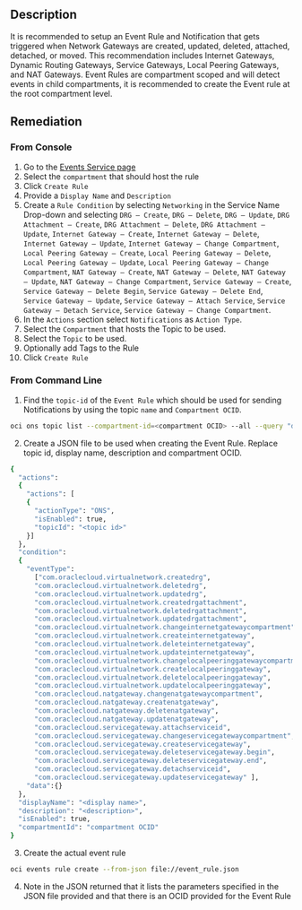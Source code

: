 ## Description

It is recommended to setup an Event Rule and Notification that gets triggered when Network Gateways are created, updated, deleted, attached, detached, or moved. This recommendation includes Internet Gateways, Dynamic Routing Gateways, Service Gateways, Local Peering Gateways, and NAT Gateways. Event Rules are compartment scoped and will detect events in child compartments, it is recommended to create the Event rule at the root compartment level.

## Remediation

### From Console

1. Go to the [Events Service page](https://console.us-ashburn1.oraclecloud.com/events/rules)
2. Select the `compartment` that should host the rule
3. Click `Create Rule`
4. Provide a `Display Name` and `Description`
5. Create a `Rule Condition` by selecting `Networking` in the Service Name Drop-down and selecting `DRG – Create`, `DRG – Delete`, `DRG – Update`, `DRG Attachment – Create`, `DRG Attachment – Delete`, `DRG Attachment – Update`, `Internet Gateway – Create`, `Internet Gateway – Delete`, `Internet Gateway – Update`, `Internet Gateway – Change Compartment`, `Local Peering Gateway – Create`, `Local Peering Gateway – Delete`, `Local Peering Gateway – Update`, `Local Peering Gateway – Change Compartment`, `NAT Gateway – Create`, `NAT Gateway – Delete`, `NAT Gateway – Update`, `NAT Gateway – Change Compartment`, `Service Gateway – Create`, `Service Gateway – Delete Begin`, `Service Gateway – Delete End`, `Service Gateway – Update`, `Service Gateway – Attach Service`, `Service Gateway – Detach Service`, `Service Gateway – Change Compartment`.
6. In the `Actions` section select `Notifications` as `Action Type`.
7. Select the `Compartment` that hosts the Topic to be used.
8. Select the `Topic` to be used.
9. Optionally add Tags to the Rule
10. Click `Create Rule`

### From Command Line

1. Find the `topic-id` of the `Event Rule` which should be used for sending Notifications by using the topic `name` and `Compartment OCID`.

```bash
oci ons topic list --compartment-id=<compartment OCID> --all --query "data [?name=='<topic_name>']".{"name:name,topic_id:\"topic-id\""} --output table
```

2. Create a JSON file to be used when creating the Event Rule. Replace topic id, display name, description and compartment OCID.

```bash
{
  "actions":
  {
    "actions": [
    {
      "actionType": "ONS",
      "isEnabled": true,
      "topicId": "<topic id>"
    }]
  },
  "condition":
  {
    "eventType":
      ["com.oraclecloud.virtualnetwork.createdrg",
      "com.oraclecloud.virtualnetwork.deletedrg",
      "com.oraclecloud.virtualnetwork.updatedrg",
      "com.oraclecloud.virtualnetwork.createdrgattachment",
      "com.oraclecloud.virtualnetwork.deletedrgattachment",
      "com.oraclecloud.virtualnetwork.updatedrgattachment",
      "com.oraclecloud.virtualnetwork.changeinternetgatewaycompartment",
      "com.oraclecloud.virtualnetwork.createinternetgateway",
      "com.oraclecloud.virtualnetwork.deleteinternetgateway",
      "com.oraclecloud.virtualnetwork.updateinternetgateway",
      "com.oraclecloud.virtualnetwork.changelocalpeeringgatewaycompartment",
      "com.oraclecloud.virtualnetwork.createlocalpeeringgateway",
      "com.oraclecloud.virtualnetwork.deletelocalpeeringgateway",
      "com.oraclecloud.virtualnetwork.updatelocalpeeringgateway",
      "com.oraclecloud.natgateway.changenatgatewaycompartment",
      "com.oraclecloud.natgateway.createnatgateway",
      "com.oraclecloud.natgateway.deletenatgateway",
      "com.oraclecloud.natgateway.updatenatgateway",
      "com.oraclecloud.servicegateway.attachserviceid",
      "com.oraclecloud.servicegateway.changeservicegatewaycompartment",
      "com.oraclecloud.servicegateway.createservicegateway",
      "com.oraclecloud.servicegateway.deleteservicegateway.begin",
      "com.oraclecloud.servicegateway.deleteservicegateway.end",
      "com.oraclecloud.servicegateway.detachserviceid",
      "com.oraclecloud.servicegateway.updateservicegateway" ],
    "data":{}
  },
  "displayName": "<display name>",
  "description": "<description>",
  "isEnabled": true,
  "compartmentId": "compartment OCID"
}
```

3. Create the actual event rule

```bash
oci events rule create --from-json file://event_rule.json
```

4. Note in the JSON returned that it lists the parameters specified in the JSON file provided and that there is an OCID provided for the Event Rule